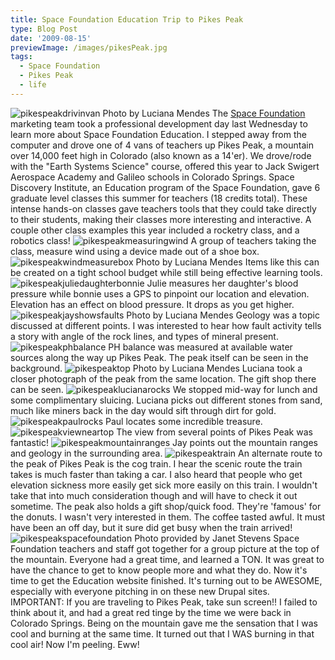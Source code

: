 ```yaml
---
title: Space Foundation Education Trip to Pikes Peak
type: Blog Post
date: '2009-08-15'
previewImage: /images/pikesPeak.jpg
tags:
  - Space Foundation
  - Pikes Peak
  - life
---
```

![pikespeakdrivinvan](/images/pikespeakdrivinvan.jpg) Photo by Luciana Mendes The [Space Foundation](http://www.spacefoundation.org) marketing team took a professional development day last Wednesday to learn more about Space Foundation Education. I stepped away from the computer and drove one of 4 vans of teachers up Pikes Peak, a mountain over 14,000 feet high in Colorado (also known as a 14'er). We drove/rode with the "Earth Systems Science" course, offered this year to Jack Swigert Aerospace Academy and Galileo schools in Colorado Springs. Space Discovery Institute, an Education program of the Space Foundation, gave 6 graduate level classes this summer for teachers (18 credits total). These intense hands-on classes gave teachers tools that they could take directly to their students, making their classes more interesting and interactive. A couple other class examples this year included a rocketry class, and a robotics class! ![pikespeakmeasuringwind](/images/pikespeakmeasuringwind.jpg) A group of teachers taking the class, measure wind using a device made out of a shoe box. ![pikespeakwindmeasurebox](/images/pikespeakwindmeasurebox.jpg) Photo by Luciana Mendes Items like this can be created on a tight school budget while still being effective learning tools. ![pikespeakjuliedaughterbonnie](/images/pikespeakjuliedaughterbonnie.jpg) Julie measures her daughter's blood pressure while bonnie uses a GPS to pinpoint our location and elevation. Elevation has an effect on blood pressure. It drops as you get higher. ![pikespeakjayshowsfaults](/images/pikespeakjayshowsfaults.jpg) Photo by Luciana Mendes Geology was a topic discussed at different points. I was interested to hear how fault activity tells a story with angle of the rock lines, and types of mineral present. ![pikespeakphbalance](/images/pikespeakphbalance.jpg) PH balance was measured at available water sources along the way up Pikes Peak. The peak itself can be seen in the background. ![pikespeaktop](/images/pikespeaktop.jpg) Photo by Luciana Mendes Luciana took a closer photograph of the peak from the same location. The gift shop there can be seen. ![pikespeaklucianarocks](/images/pikespeaklucianarocks.jpg) We stopped mid-way for lunch and some complimentary sluicing. Luciana picks out different stones from sand, much like miners back in the day would sift through dirt for gold. ![pikespeakpaulrocks](/images/pikespeakpaulrocks.jpg) Paul locates some incredible treasure. ![pikespeakviewneartop](/images/pikespeakviewneartop.jpg) The view from several points of Pikes Peak was fantastic! ![pikespeakmountainranges](/images/pikespeakmountainranges.jpg) Jay points out the mountain ranges and geology in the surrounding area. ![pikespeaktrain](/images/pikespeaktrain.jpg) An alternate route to the peak of Pikes Peak is the cog train. I hear the scenic route the train takes is much faster than taking a car. I also heard that people who get elevation sickness more easily get sick more easily on this train. I wouldn't take that into much consideration though and will have to check it out sometime. The peak also holds a gift shop/quick food. They're 'famous' for the donuts. I wasn't very interested in them. The coffee tasted awful. It must have been an off day, but it sure did get busy when the train arrived! ![pikespeakspacefoundation](/images/pikespeakspacefoundation.jpg) Photo provided by Janet Stevens Space Foundation teachers and staff got together for a group picture at the top of the mountain. Everyone had a great time, and learned a TON. It was great to have the chance to get to know people more and what they do. Now it's time to get the Education website finished. It's turning out to be AWESOME, especially with everyone pitching in on these new Drupal sites. IMPORTANT: If you are traveling to Pikes Peak, take sun screen!! I failed to think about it, and had a great red tinge by the time we were back in Colorado Springs. Being on the mountain gave me the sensation that I was cool and burning at the same time. It turned out that I WAS burning in that cool air! Now I'm peeling. Eww!
